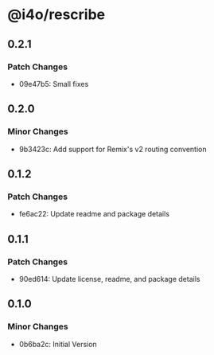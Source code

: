 # @i4o/rescribe

## 0.2.1

### Patch Changes

-   09e47b5: Small fixes

## 0.2.0

### Minor Changes

-   9b3423c: Add support for Remix's v2 routing convention

## 0.1.2

### Patch Changes

-   fe6ac22: Update readme and package details

## 0.1.1

### Patch Changes

-   90ed614: Update license, readme, and package details

## 0.1.0

### Minor Changes

-   0b6ba2c: Initial Version
